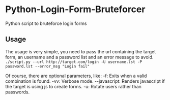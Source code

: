 # Python-Login-Form-Bruteforcer
Python script to bruteforce login forms

## Usage
The usage is very simple, you need to pass the url containing the target form, an username and a password list and an error message to avoid.
`./script.py --url http://target.com/login -U username.lst -P password.lst --error_msg "Login fail"`

Of course, there are optional parameters, like:
-f: Exits when a valid combination is found.
-vv: Verbose mode.
--javascript: Renders javascript if the target is using js to create forms.
-u: Rotate users rather than passwords.
